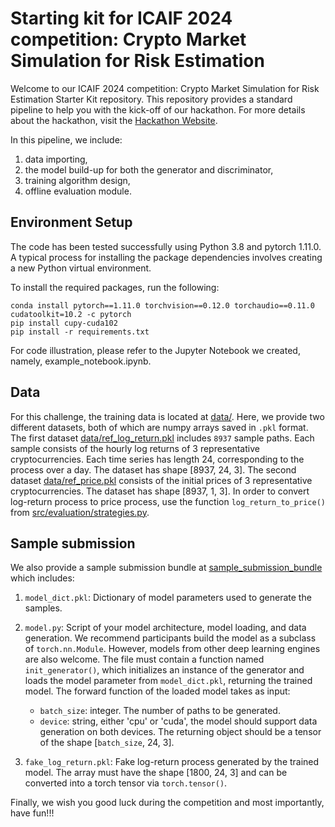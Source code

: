 # Starting kit for ICAIF 2024 competition: Crypto Market Simulation for Risk Estimation

Welcome to our ICAIF 2024 competition: Crypto Market Simulation for Risk Estimation Starter Kit repository. This repository provides a standard pipeline to help you with the kick-off of our hackathon. For more details about the hackathon, visit the [Hackathon Website](https://hackathon.deepintomlf.ai/competitions/40). 

In this pipeline, we include: 
1) data importing,
2) the model build-up for both the generator and discriminator,
3) training algorithm design,
4) offline evaluation module.

## Environment Setup
The code has been tested successfully using Python 3.8 and pytorch 1.11.0. A typical process for installing the package dependencies involves creating a new Python virtual environment.

To install the required packages, run the following:
```console
conda install pytorch==1.11.0 torchvision==0.12.0 torchaudio==0.11.0 cudatoolkit=10.2 -c pytorch
pip install cupy-cuda102
pip install -r requirements.txt
```

For code illustration, please refer to the Jupyter Notebook we created, namely, example_notebook.ipynb.

## Data
For this challenge, the training data is located at [data/](data/). Here, we provide two different datasets, both of which are numpy arrays saved in `.pkl` format. The first dataset
[data/ref_log_return.pkl](data/) includes `8937` sample paths. Each sample consists of the hourly log returns of 3 representative cryptocurrencies. Each time series has length 24, corresponding to the process over a day. The dataset has shape [8937, 24, 3]. The second dataset [data/ref_price.pkl](data/) consists of the initial prices of 3 representative cryptocurrencies. The dataset has shape [8937, 1, 3].
In order to convert log-return process to price process, use the function `log_return_to_price()` from [src/evaluation/strategies.py](src/evaluation/strategies.py).

## Sample submission
We also provide a sample submission bundle at [sample_submission_bundle](sample_submission_bundle/) which includes: 
1) `model_dict.pkl`: Dictionary of model parameters used to generate the samples.
2) `model.py`: Script of your model architecture, model loading, and data generation. We recommend participants build the model as a subclass of `torch.nn.Module`. However, models from other deep learning engines are also welcome. The file must contain a function named `init_generator()`, which initializes an instance of the generator and loads the model parameter from `model_dict.pkl`, returning the trained model. The forward function of the loaded model takes as input:
 
    - `batch_size`: integer. The number of paths to be generated.
    - `device`: string, either 'cpu' or 'cuda', the model should support data generation on both devices.
      The returning object should be a tensor of the shape [`batch_size`, 24, 3].
3) `fake_log_return.pkl`: Fake log-return process generated by the trained model. The array must have the shape [1800, 24, 3] and can be converted into a torch tensor via `torch.tensor()`.

Finally, we wish you good luck during the competition and most importantly, have fun!!!
